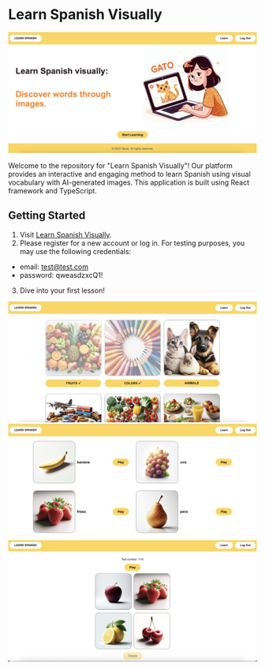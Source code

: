 # Learn Spanish Visually
![Website Screenshot](/screenshots/home.png)

Welcome to the repository for "Learn Spanish Visually"! Our platform provides an interactive and engaging method to learn Spanish using visual vocabulary with AI-generated images. This application is built using React framework and TypeScript.

## Getting Started

1. Visit [Learn Spanish Visually](https://learn-spanish-react-ts.vercel.app).
2. Please register for a new account or log in. For testing purposes, you may use the following credentials:
* email: test@test.com
* password: qweasdzxcQ1!

3. Dive into your first lesson!

![Website Screenshot](/screenshots/categories.png)
![Website Screenshot](/screenshots/fruits.png)
![Website Screenshot](/screenshots/test.png)


